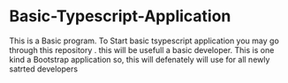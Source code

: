 # Basic-Typescript-Application
This is a Basic program. To Start basic tsypescript application you may go through this repository . this will be usefull a basic developer. This is one kind a Bootstrap application so, this will defenately will use for all newly satrted developers 

